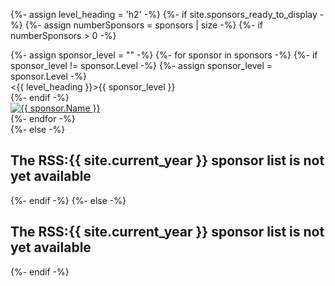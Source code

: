{%- assign level_heading = 'h2' -%}
{%- if site.sponsors_ready_to_display -%}
{%- assign numberSponsors = sponsors | size -%}
{%- if numberSponsors > 0 -%}
  <div class="row sponsors">
    {%- assign sponsor_level = "" -%}
	{%- for sponsor in sponsors -%}
      {%- if sponsor_level != sponsor.Level -%}
        {%- assign sponsor_level = sponsor.Level -%}
        <div class="sponsor-class text-center">
          <{{ level_heading }}>{{ sponsor_level }}</{{ level_heading }}>
        </div>
      {%- endif -%}
      <div class="sponsor sponsor-{{ sponsor.Level | downcase }}"><a href="{{ sponsor.Link }}" target="_blank"><img src="/{{ active_year }}/sponsors/{{ sponsor.Image }}" alt="{{ sponsor.Name }}" /></a></div>
    {%- endfor -%}
  </div>
{%- else -%}
<h2 class="center">The RSS:{{ site.current_year }} sponsor list is not yet available</h2>
{%- endif -%}
{%- else -%}
<h2 class="center">The RSS:{{ site.current_year }} sponsor list is not yet available</h2>
{%- endif -%}